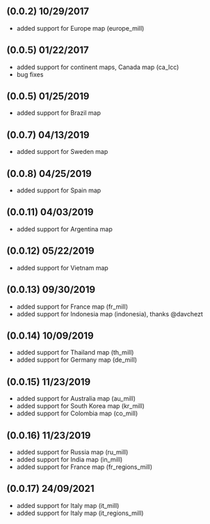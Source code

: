 ## (0.0.2) 10/29/2017
* added support for Europe map (europe_mill)

## (0.0.5) 01/22/2017
* added support for continent maps, Canada map (ca_lcc)
* bug fixes

## (0.0.5) 01/25/2019
* added support for Brazil map

## (0.0.7) 04/13/2019
* added support for Sweden map

## (0.0.8) 04/25/2019
* added support for Spain map

## (0.0.11) 04/03/2019
* added support for Argentina map

## (0.0.12) 05/22/2019
* added support for Vietnam map

## (0.0.13) 09/30/2019
* added support for France map (fr_mill)
* added support for Indonesia map (indonesia), thanks @davchezt

## (0.0.14) 10/09/2019
* added support for Thailand map (th_mill)
* added support for Germany map (de_mill)

## (0.0.15) 11/23/2019
* added support for Australia map (au_mill)
* added support for South Korea map (kr_mill)
* added support for Colombia map (co_mill)

## (0.0.16) 11/23/2019
* added support for Russia map (ru_mill)
* added support for India map (in_mill)
* added support for France map (fr_regions_mill)

## (0.0.17) 24/09/2021
* added support for Italy map (it_mill)
* added support for Italy map (it_regions_mill)
